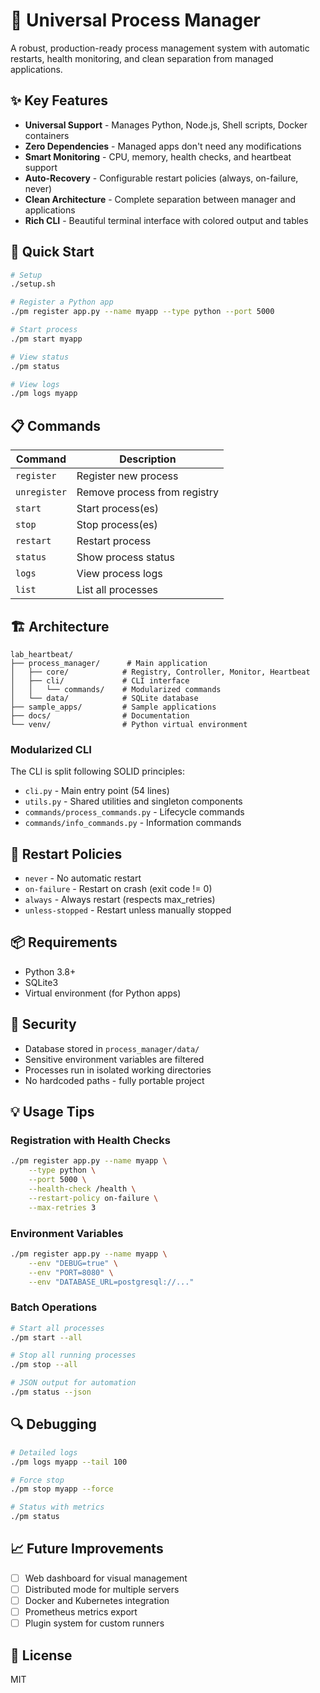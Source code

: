 # 🚀 Universal Process Manager

A robust, production-ready process management system with automatic restarts, health monitoring, and clean separation from managed applications.

## ✨ Key Features

- **Universal Support** - Manages Python, Node.js, Shell scripts, Docker containers
- **Zero Dependencies** - Managed apps don't need any modifications
- **Smart Monitoring** - CPU, memory, health checks, and heartbeat support
- **Auto-Recovery** - Configurable restart policies (always, on-failure, never)
- **Clean Architecture** - Complete separation between manager and applications
- **Rich CLI** - Beautiful terminal interface with colored output and tables

## 🚀 Quick Start

```bash
# Setup
./setup.sh

# Register a Python app
./pm register app.py --name myapp --type python --port 5000

# Start process
./pm start myapp

# View status
./pm status

# View logs
./pm logs myapp
```

## 📋 Commands

| Command | Description |
|---------|-------------|
| `register` | Register new process |
| `unregister` | Remove process from registry |
| `start` | Start process(es) |
| `stop` | Stop process(es) |
| `restart` | Restart process |
| `status` | Show process status |
| `logs` | View process logs |
| `list` | List all processes |

## 🏗️ Architecture

```
lab_heartbeat/
├── process_manager/      # Main application
│   ├── core/            # Registry, Controller, Monitor, Heartbeat
│   ├── cli/             # CLI interface
│   │   └── commands/    # Modularized commands
│   └── data/            # SQLite database
├── sample_apps/         # Sample applications
├── docs/                # Documentation
└── venv/                # Python virtual environment
```

### Modularized CLI

The CLI is split following SOLID principles:
- `cli.py` - Main entry point (54 lines)
- `utils.py` - Shared utilities and singleton components
- `commands/process_commands.py` - Lifecycle commands
- `commands/info_commands.py` - Information commands

## 🔧 Restart Policies

- `never` - No automatic restart
- `on-failure` - Restart on crash (exit code != 0)
- `always` - Always restart (respects max_retries)
- `unless-stopped` - Restart unless manually stopped

## 📦 Requirements

- Python 3.8+
- SQLite3
- Virtual environment (for Python apps)

## 🔐 Security

- Database stored in `process_manager/data/`
- Sensitive environment variables are filtered
- Processes run in isolated working directories
- No hardcoded paths - fully portable project

## 💡 Usage Tips

### Registration with Health Checks

```bash
./pm register app.py --name myapp \
    --type python \
    --port 5000 \
    --health-check /health \
    --restart-policy on-failure \
    --max-retries 3
```

### Environment Variables

```bash
./pm register app.py --name myapp \
    --env "DEBUG=true" \
    --env "PORT=8080" \
    --env "DATABASE_URL=postgresql://..."
```

### Batch Operations

```bash
# Start all processes
./pm start --all

# Stop all running processes
./pm stop --all

# JSON output for automation
./pm status --json
```

## 🔍 Debugging

```bash
# Detailed logs
./pm logs myapp --tail 100

# Force stop
./pm stop myapp --force

# Status with metrics
./pm status
```

## 📈 Future Improvements

- [ ] Web dashboard for visual management
- [ ] Distributed mode for multiple servers
- [ ] Docker and Kubernetes integration
- [ ] Prometheus metrics export
- [ ] Plugin system for custom runners

## 📝 License

MIT